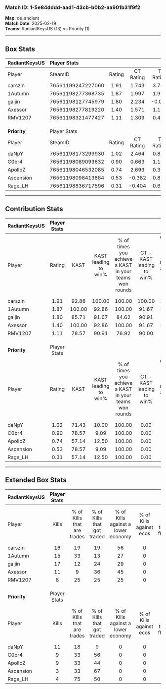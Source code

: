 ### Match ID: 1-5e84dddd-aad1-43cb-b0b2-aa901b31f9f2  
**Map**: de_ancient  
**Match Date**: 2025-02-19  
**Teams**: RadiantKeysUS (13) vs Priority (1)  

---  

## Box Stats  

| **RadiantKeysUS** | Player Stats      |        |           |          |        |       |       |         |        |      |     |
| :- | :- | :-: | :-: | :-: | :-: | :-: | :-: | :-: | :-: | :-: | :-: |
| Player            | SteamID           | Rating | CT Rating | T Rating |  KAST  |  ADR  | Kills | Assists | Deaths | K/D  | HS% |
| carszin           | 76561199247227060 |  1.91  |   1.743   |  3.739   | 92.86  | 128.3 |  16   |    6    |   7    | 2.29 | 50  |
| 1Autumn           | 76561198277368735 |  1.87  |   1.997   |  1.916   | 100.00 | 93.5  |  15   |    1    |   4    | 3.75 | 46  |
| gaijin            | 76561198127745979 |  1.80  |   2.234   |  -0.007  | 85.71  | 117.7 |  17   |    4    |   9    | 1.89 | 41  |
| Axessor           | 76561198277819220 |  1.40  |   1.571   |  1.170   | 100.00 | 76.1  |  11   |    4    |   9    | 1.22 | 63  |
| RMV1207           | 76561198321477427 |  1.11  |   1.309   |  0.410   | 78.57  | 66.4  |   8   |    5    |   7    | 1.14 | 12  |
|                   |                   |        |           |          |        |       |       |         |        |      |     |
|                   |                   |        |           |          |        |       |       |         |        |      |     |
|                   |                   |        |           |          |        |       |       |         |        |      |     |
| **Priority**      | Player Stats      |        |           |          |        |       |       |         |        |      |     |
| Player            | SteamID           | Rating | CT Rating | T Rating |  KAST  |  ADR  | Kills | Assists | Deaths | K/D  | HS% |
| daNpY             | 76561198173299930 |  1.02  |   2.464   |  0.824   | 71.43  | 65.8  |  11   |    0    |   12   | 0.92 | 81  |
| C0br4             | 76561198089093632 |  0.90  |   0.663   |  1.167   | 78.57  | 72.6  |   9   |    2    |   14   | 0.64 | 55  |
| ApolloZ           | 76561198046532085 |  0.74  |   2.693   |  0.368   | 57.14  | 55.4  |   9   |    3    |   13   | 0.69 | 55  |
| Ascension         | 76561198098413884 |  0.53  |  -0.382   |  0.811   | 78.57  | 56.9  |   3   |    8    |   14   | 0.21 |  0  |
| Rage_LH           | 76561198836717596 |  0.31  |  -0.404   |  0.610   | 57.14  | 35.3  |   4   |    1    |   14   | 0.29 | 75  |
---  

## Contribution Stats  

| **RadiantKeysUS** | Player Stats |        |                      |                                                        |                           |                                                             |                          |                                                            |
| :- | :-: | :-: | :-: | :-: | :-: | :-: | :-: | :-: |
| Player            |    Rating    |  KAST  | KAST leading to win% | % of times you achieve a KAST in your teams won rounds | CT - KAST leading to win% | CT - % of times you achieve a KAST in your teams won rounds | T - KAST leading to win% | T - % of times you achieve a KAST in your teams won rounds |
| carszin           |     1.91     | 92.86  |        100.00        |                         100.00                         |          100.00           |                           100.00                            |          100.00          |                           100.00                           |
| 1Autumn           |     1.87     | 100.00 |        92.86         |                         100.00                         |           91.67           |                           100.00                            |          100.00          |                           100.00                           |
| gaijin            |     1.80     | 85.71  |        91.67         |                         84.62                          |           90.91           |                            90.91                            |          100.00          |                           50.00                            |
| Axessor           |     1.40     | 100.00 |        92.86         |                         100.00                         |           91.67           |                           100.00                            |          100.00          |                           100.00                           |
| RMV1207           |     1.11     | 78.57  |        90.91         |                         76.92                          |           90.00           |                            81.82                            |          100.00          |                           50.00                            |
|                   |              |        |                      |                                                        |                           |                                                             |                          |                                                            |
|                   |              |        |                      |                                                        |                           |                                                             |                          |                                                            |
|                   |              |        |                      |                                                        |                           |                                                             |                          |                                                            |
| **Priority**      | Player Stats |        |                      |                                                        |                           |                                                             |                          |                                                            |
| Player            |    Rating    |  KAST  | KAST leading to win% | % of times you achieve a KAST in your teams won rounds | CT - KAST leading to win% | CT - % of times you achieve a KAST in your teams won rounds | T - KAST leading to win% | T - % of times you achieve a KAST in your teams won rounds |
| daNpY             |     1.02     | 71.43  |        10.00         |                         100.00                         |           0.00            |                            0.00                             |          12.50           |                           100.00                           |
| C0br4             |     0.90     | 78.57  |         9.09         |                         100.00                         |           0.00            |                            0.00                             |          11.11           |                           100.00                           |
| ApolloZ           |     0.74     | 57.14  |        12.50         |                         100.00                         |           0.00            |                            0.00                             |          16.67           |                           100.00                           |
| Ascension         |     0.53     | 78.57  |         9.09         |                         100.00                         |           0.00            |                            0.00                             |           9.09           |                           100.00                           |
| Rage_LH           |     0.31     | 57.14  |        12.50         |                         100.00                         |           0.00            |                            0.00                             |          12.50           |                           100.00                           |
---  

## Extended Box Stats  

| **RadiantKeysUS** | Player Stats |                            |                            |                                    |                         |                              |                                 |        |                             |                                     |                          |                               |                            |
| :- | :-: | :-: | :-: | :-: | :-: | :-: | :-: | :-: | :-: | :-: | :-: | :-: | :-: |
| Player            |    Kills     | % of Kills that are trades | % of Kills that got traded | % of Kills against a lower economy | % of Kills against ecos | % of Kills that are flawless | % of Kills that are close duels | Deaths | % of Deaths that get traded | % of Deaths against a lower economy | % of Deaths against ecos | % of Deaths that are flawless | % of Deaths that are close |
| carszin           |      16      |             19             |             19             |                 56                 |            0            |              56              |                6                |   7    |             43              |                 43                  |            0             |              43               |             14             |
| 1Autumn           |      15      |             33             |             13             |                 27                 |            0            |              73              |                0                |   4    |             75              |                 50                  |            0             |              50               |             0              |
| gaijin            |      17      |             12             |             24             |                 29                 |            0            |              65              |                6                |   9    |             33              |                 33                  |            0             |              67               |             22             |
| Axessor           |      11      |             9              |             36             |                 45                 |            0            |              73              |                9                |   9    |             33              |                 22                  |            0             |              56               |             11             |
| RMV1207           |      8       |             25             |             25             |                 25                 |            0            |              63              |               13                |   7    |             29              |                 29                  |            0             |              86               |             0              |
|                   |              |                            |                            |                                    |                         |                              |                                 |        |                             |                                     |                          |                               |                            |
|                   |              |                            |                            |                                    |                         |                              |                                 |        |                             |                                     |                          |                               |                            |
|                   |              |                            |                            |                                    |                         |                              |                                 |        |                             |                                     |                          |                               |                            |
| **Priority**      | Player Stats |                            |                            |                                    |                         |                              |                                 |        |                             |                                     |                          |                               |                            |
| Player            |    Kills     | % of Kills that are trades | % of Kills that got traded | % of Kills against a lower economy | % of Kills against ecos | % of Kills that are flawless | % of Kills that are close duels | Deaths | % of Deaths that get traded | % of Deaths against a lower economy | % of Deaths against ecos | % of Deaths that are flawless | % of Deaths that are close |
| daNpY             |      11      |             18             |             9              |                 0                  |            0            |              55              |                0                |   12   |             25              |                  0                  |            0             |              108              |             0              |
| C0br4             |      9       |             33             |             56             |                 0                  |            0            |              56              |               22                |   14   |             36              |                  0                  |            0             |              50               |             0              |
| ApolloZ           |      9       |             33             |             44             |                 0                  |            0            |              67              |               11                |   13   |              0              |                  0                  |            0             |              62               |             0              |
| Ascension         |      3       |             33             |             67             |                 0                  |            0            |              67              |               33                |   14   |             21              |                  0                  |            0             |              57               |             21             |
| Rage_LH           |      4       |             75             |             50             |                 0                  |            0            |              50              |                0                |   14   |             29              |                  0                  |            0             |              79               |             7              |
